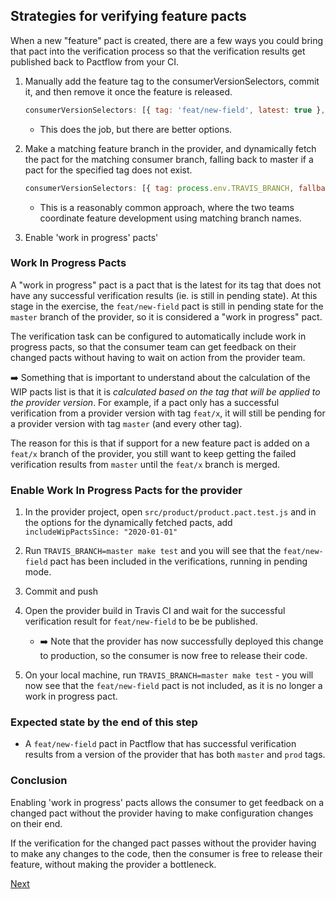 ## Strategies for verifying feature pacts

When a new "feature" pact is created, there are a few ways you could bring that pact into the verification process so that the verification results get published back to Pactflow from your CI.

1. Manually add the feature tag to the consumerVersionSelectors, commit it, and then remove it once the feature is released.

    ```js
    consumerVersionSelectors: [{ tag: 'feat/new-field', latest: true }, { tag: 'master', latest: true }, ... ]
    ```

    * This does the job, but there are better options.

1. Make a matching feature branch in the provider, and dynamically fetch the pact for the matching consumer branch, falling back to master if a pact for the specified tag does not exist.

    ```js
    consumerVersionSelectors: [{ tag: process.env.TRAVIS_BRANCH, fallbackTag: 'master', latest: true }, { tag: 'prod', latest: true } ],
    ```

    * This is a reasonably common approach, where the two teams coordinate feature development using matching branch names.

1. Enable 'work in progress' pacts'

### Work In Progress Pacts

A "work in progress" pact is a pact that is the latest for its tag that does not have any successful verification results (ie. is still in pending state). At this stage in the exercise, the `feat/new-field` pact is still in pending state for the `master` branch of the provider, so it is considered a "work in progress" pact.

The verification task can be configured to automatically include work in progress pacts, so that the consumer team can get feedback on their changed pacts without having to wait on action from the provider team.

:arrow_right: Something that is important to understand about the calculation of the WIP pacts list is that it is *calculated based on the tag that will be applied to the provider version*. For example, if a pact only has a successful verification from a provider version with tag `feat/x`, it will still be pending for a provider version with tag `master` (and every other tag).

The reason for this is that if support for a new feature pact is added on a `feat/x` branch of the provider, you still want to keep getting the failed verification results from `master` until the `feat/x` branch is merged.

### Enable Work In Progress Pacts for the provider

1. In the provider project, open `src/product/product.pact.test.js` and in the options for the dynamically fetched pacts, add `includeWipPactsSince: "2020-01-01"`

1. Run `TRAVIS_BRANCH=master make test` and you will see that the `feat/new-field` pact has been included in the verifications, running in pending mode.

1. Commit and push

1. Open the provider build in Travis CI and wait for the successful verification result for `feat/new-field` to be be published.
    * :arrow_right: Note that the provider has now successfully deployed this change to production, so the consumer is now free to release their code.

1. On your local machine, run `TRAVIS_BRANCH=master make test` - you will now see that the `feat/new-field` pact is not included, as it is no longer a work in progress pact.

### Expected state by the end of this step

* A `feat/new-field` pact in Pactflow that has successful verification results from a version of the provider that has both `master` and `prod` tags.

### Conclusion

Enabling 'work in progress' pacts allows the consumer to get feedback on a changed pact without the provider having to make configuration changes on their end.

If the verification for the changed pact passes without the provider having to make any changes to the code, then the consumer is free to release their feature, without making the provider a bottleneck.

[Next](./06_releasing_the_consumer_code.md)
